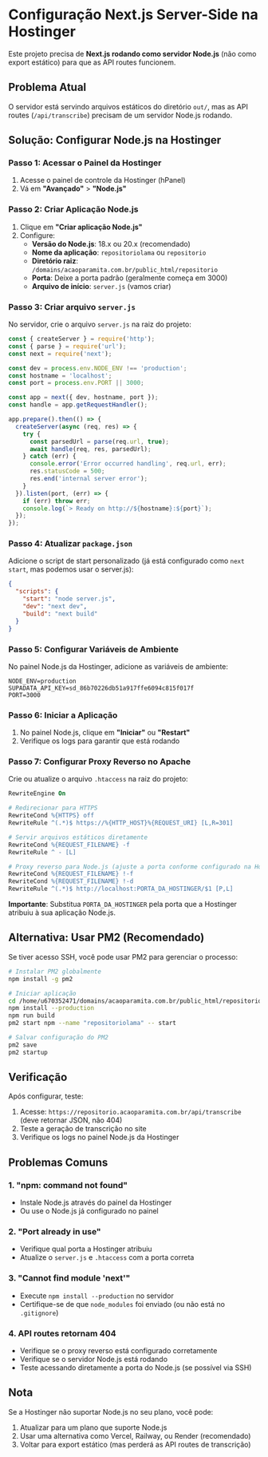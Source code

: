 # Configuração Next.js Server-Side na Hostinger

Este projeto precisa de **Next.js rodando como servidor Node.js** (não como export estático) para que as API routes funcionem.

## Problema Atual

O servidor está servindo arquivos estáticos do diretório `out/`, mas as API routes (`/api/transcribe`) precisam de um servidor Node.js rodando.

## Solução: Configurar Node.js na Hostinger

### Passo 1: Acessar o Painel da Hostinger

1. Acesse o painel de controle da Hostinger (hPanel)
2. Vá em **"Avançado"** > **"Node.js"**

### Passo 2: Criar Aplicação Node.js

1. Clique em **"Criar aplicação Node.js"**
2. Configure:
   - **Versão do Node.js**: 18.x ou 20.x (recomendado)
   - **Nome da aplicação**: `repositoriolama` ou `repositorio`
   - **Diretório raiz**: `/domains/acaoparamita.com.br/public_html/repositorio`
   - **Porta**: Deixe a porta padrão (geralmente começa em 3000)
   - **Arquivo de início**: `server.js` (vamos criar)

### Passo 3: Criar arquivo `server.js`

No servidor, crie o arquivo `server.js` na raiz do projeto:

```javascript
const { createServer } = require('http');
const { parse } = require('url');
const next = require('next');

const dev = process.env.NODE_ENV !== 'production';
const hostname = 'localhost';
const port = process.env.PORT || 3000;

const app = next({ dev, hostname, port });
const handle = app.getRequestHandler();

app.prepare().then(() => {
  createServer(async (req, res) => {
    try {
      const parsedUrl = parse(req.url, true);
      await handle(req, res, parsedUrl);
    } catch (err) {
      console.error('Error occurred handling', req.url, err);
      res.statusCode = 500;
      res.end('internal server error');
    }
  }).listen(port, (err) => {
    if (err) throw err;
    console.log(`> Ready on http://${hostname}:${port}`);
  });
});
```

### Passo 4: Atualizar `package.json`

Adicione o script de start personalizado (já está configurado como `next start`, mas podemos usar o server.js):

```json
{
  "scripts": {
    "start": "node server.js",
    "dev": "next dev",
    "build": "next build"
  }
}
```

### Passo 5: Configurar Variáveis de Ambiente

No painel Node.js da Hostinger, adicione as variáveis de ambiente:

```
NODE_ENV=production
SUPADATA_API_KEY=sd_86b70226db51a917ffe6094c815f017f
PORT=3000
```

### Passo 6: Iniciar a Aplicação

1. No painel Node.js, clique em **"Iniciar"** ou **"Restart"**
2. Verifique os logs para garantir que está rodando

### Passo 7: Configurar Proxy Reverso no Apache

Crie ou atualize o arquivo `.htaccess` na raiz do projeto:

```apache
RewriteEngine On

# Redirecionar para HTTPS
RewriteCond %{HTTPS} off
RewriteRule ^(.*)$ https://%{HTTP_HOST}%{REQUEST_URI} [L,R=301]

# Servir arquivos estáticos diretamente
RewriteCond %{REQUEST_FILENAME} -f
RewriteRule ^ - [L]

# Proxy reverso para Node.js (ajuste a porta conforme configurado na Hostinger)
RewriteCond %{REQUEST_FILENAME} !-f
RewriteCond %{REQUEST_FILENAME} !-d
RewriteRule ^(.*)$ http://localhost:PORTA_DA_HOSTINGER/$1 [P,L]
```

**Importante**: Substitua `PORTA_DA_HOSTINGER` pela porta que a Hostinger atribuiu à sua aplicação Node.js.

## Alternativa: Usar PM2 (Recomendado)

Se tiver acesso SSH, você pode usar PM2 para gerenciar o processo:

```bash
# Instalar PM2 globalmente
npm install -g pm2

# Iniciar aplicação
cd /home/u670352471/domains/acaoparamita.com.br/public_html/repositorio
npm install --production
npm run build
pm2 start npm --name "repositoriolama" -- start

# Salvar configuração do PM2
pm2 save
pm2 startup
```

## Verificação

Após configurar, teste:

1. Acesse: `https://repositorio.acaoparamita.com.br/api/transcribe` (deve retornar JSON, não 404)
2. Teste a geração de transcrição no site
3. Verifique os logs no painel Node.js da Hostinger

## Problemas Comuns

### 1. "npm: command not found"
- Instale Node.js através do painel da Hostinger
- Ou use o Node.js já configurado no painel

### 2. "Port already in use"
- Verifique qual porta a Hostinger atribuiu
- Atualize o `server.js` e `.htaccess` com a porta correta

### 3. "Cannot find module 'next'"
- Execute `npm install --production` no servidor
- Certifique-se de que `node_modules` foi enviado (ou não está no `.gitignore`)

### 4. API routes retornam 404
- Verifique se o proxy reverso está configurado corretamente
- Verifique se o servidor Node.js está rodando
- Teste acessando diretamente a porta do Node.js (se possível via SSH)

## Nota

Se a Hostinger não suportar Node.js no seu plano, você pode:
1. Atualizar para um plano que suporte Node.js
2. Usar uma alternativa como Vercel, Railway, ou Render (recomendado)
3. Voltar para export estático (mas perderá as API routes de transcrição)
